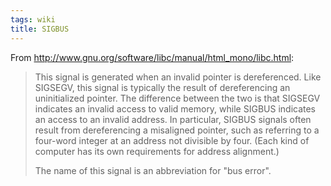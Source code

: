 ```yaml
---
tags: wiki
title: SIGBUS
---
```


From <http://www.gnu.org/software/libc/manual/html_mono/libc.html>:

> This signal is generated when an invalid pointer is dereferenced. Like SIGSEGV, this signal is typically the result of dereferencing an uninitialized pointer. The difference between the two is that SIGSEGV indicates an invalid access to valid memory, while SIGBUS indicates an access to an invalid address. In particular, SIGBUS signals often result from dereferencing a misaligned pointer, such as referring to a four-word integer at an address not divisible by four. (Each kind of computer has its own requirements for address alignment.)
>
> The name of this signal is an abbreviation for "bus error".
